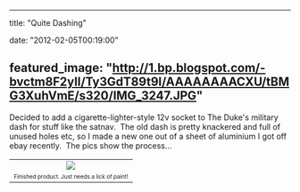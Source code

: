 
---
title: "Quite Dashing"

date: "2012-02-05T00:19:00"

featured_image: "http://1.bp.blogspot.com/-bvctm8F2yII/Ty3GdT89t9I/AAAAAAAACXU/tBMG3XuhVmE/s320/IMG_3247.JPG"
---


Decided to add a cigarette-lighter-style 12v socket to The Duke's military dash for stuff like the satnav.  The old dash is pretty knackered and full of unused holes etc, so I made a new one out of a sheet of aluminium I got off ebay recently.  The pics show the process...

<table align="center" cellpadding="0" cellspacing="0" style="margin-left: auto; margin-right: auto; text-align: center;"><tbody><tr><td style="text-align: center;"><a href="http://1.bp.blogspot.com/-bvctm8F2yII/Ty3GdT89t9I/AAAAAAAACXU/tBMG3XuhVmE/s1600/IMG_3247.JPG"><img src="/images/quite-dashing/IMG_3247.JPG"/></a></td></tr><tr><td style="text-align: center;"><span style="font-size: x-small;">Finished product.  Just needs a lick of paint!</span></td></tr></tbody></table>